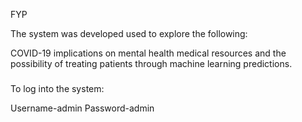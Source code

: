 FYP

The system was developed used to explore the following:

COVID-19 implications on mental health medical resources and the possibility of treating patients through machine learning predictions.

###

To log into the system: 

Username-admin
Password-admin

###
